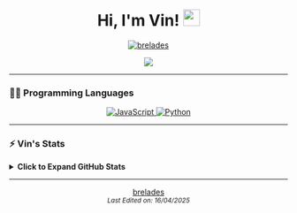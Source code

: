 <h1 align="center">
  Hi, I'm Vin!  
  <a href="https://github.com/brelades" target="_self">
    <img src="https://media.giphy.com/media/hvRJCLFzcasrR4ia7z/giphy.gif" width="30">
  </a>
</h1>

<p align="center">
  <a href="https://github.com/brelades">
    <img src="https://img.shields.io/github/followers/brelades?label=Followers" alt="brelades" />
  </a>
</p>

<p align="center">
  <a href="https://github.com/brelades">
    <img src="https://readme-typing-svg.herokuapp.com?lines=Surfer,%20Music%20Lover,%20Healthcare%20Assistant&center=true&width=600&height=45&speed=50&loop=1">
  </a>
</p>

---

### 👨‍💻 Programming Languages

<p align="center">
  <a href="https://github.com/brelades">
    <img alt="JavaScript" src="https://img.shields.io/badge/JavaScript-%23F7DF1E.svg?logo=javascript&logoColor=black">
  </a>
  <a href="https://github.com/brelades">
    <img alt="Python" src="https://img.shields.io/badge/Python-%2314354C.svg?logo=python&logoColor=white">
  </a>
</p>

---

### ⚡ Vin's Stats

<details>
  <summary><b>Click to Expand GitHub Stats</b></summary>
  <br/>
  <p align="center">
    <a href="https://github.com/brelades">
      <img width="49.5%" src="https://github-readme-stats.vercel.app/api?username=brelades&show_icons=true" alt="GitHub Stats" />
      <img width="49.5%" src="https://github-readme-streak-stats.herokuapp.com/?user=brelades" alt="GitHub Streak" />
    </a>
  </p>
</details>

---

<p align="center">
  <a href="https://github.com/brelades">brelades</a><br/>
  <sub><i>Last Edited on: 16/04/2025</i></sub>
</p>

